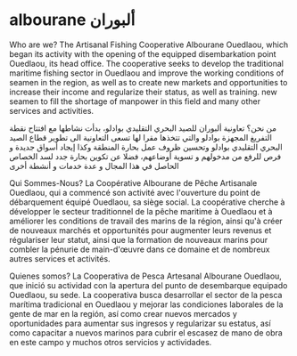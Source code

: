 # albourane ألبوران


Who are we?
The Artisanal Fishing Cooperative Albourane Ouedlaou, which began its activity with the opening of the equipped disembarkation point Ouedlaou, its head office.
The cooperative seeks to develop the traditional maritime fishing sector in Ouedlaou and improve the working conditions of seamen in the region, as well as to create new markets and opportunities to increase their income and regularize their status, as well as training. new seamen to fill the shortage of manpower in this field and many other services and activities.

من نحن؟
تعاونية ألبوران للصيد البحري التقليدي بوادلو، بدأت نشاطها مع افتتاح نقطة التفريغ المجهزة بوادلو والتي تتخذها مقرا لها
تسعى التعاونية الى تطوير قطاع الصيد البحري التقليدي بوادلو وتحسين ظروف عمل بحارة المنطقة وكذا إيجاد أسواق جديدة و فرص للرفع من مدخولهم و تسوية أوضاعهم، فضلا عن تكوين بحارة جدد لسد الخصاص الحاصل في هذا المجال و عدة خدمات و أنشطة أخرى

Qui Sommes-Nous?
La Coopérative Albourane de Pêche Artisanale Ouedlaou, qui a commencé son activité avec l'ouverture du point de débarquement équipé Ouedlaou, sa siège social.
La coopérative cherche à développer le secteur traditionnel de la pêche maritime à Ouedlaou et à améliorer les conditions de travail des marins de la région, ainsi qu'à créer de nouveaux marchés et opportunités pour augmenter leurs revenus et régulariser leur statut, ainsi que la formation de nouveaux marins pour combler la pénurie de main-d'œuvre dans ce domaine et de nombreux autres services et activités.

Quienes somos?
La Cooperativa de Pesca Artesanal Albourane Ouedlaou, que inició su actividad con la apertura del punto de desembarque equipado Ouedlaou, su sede.
La cooperativa busca desarrollar el sector de la pesca marítima tradicional en Ouedlaou y mejorar las condiciones laborales de la gente de mar en la región, así como crear nuevos mercados y oportunidades para aumentar sus ingresos y regularizar su estatus, así como capacitar a nuevos marinos para cubrir el escasez de mano de obra en este campo y muchos otros servicios y actividades.


<script type="text/javascript" src="https://cdnjs.buymeacoffee.com/1.0.0/button.prod.min.js" data-name="bmc-button" data-slug="omniversify" data-color="#FF5F5F" data-emoji=""  data-font="Lato" data-text="Buy me a coffee (or tea)" data-outline-color="#000000" data-font-color="#ffffff" data-coffee-color="#FFDD00" ></script>
